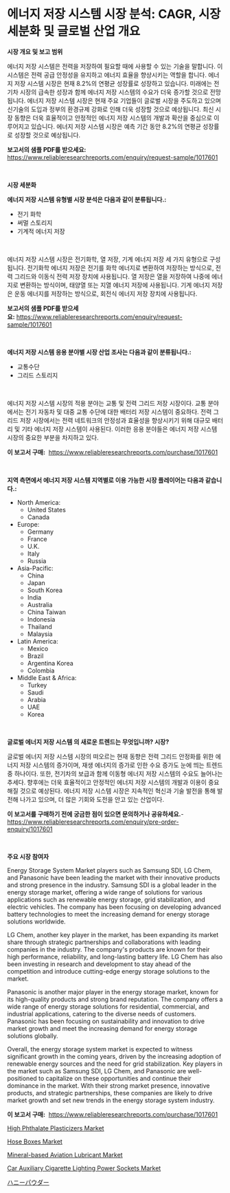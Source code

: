 <p><h1>에너지 저장 시스템 시장 분석: CAGR, 시장 세분화 및 글로벌 산업 개요</h1></p><p><strong>시장 개요 및 보고 범위</strong></p>
<p><p>에너지 저장 시스템은 전력을 저장하여 필요할 때에 사용할 수 있는 기술을 말합니다. 이 시스템은 전력 공급 안정성을 유지하고 에너지 효율을 향상시키는 역할을 합니다. 에너지 저장 시스템 시장은 현재 8.2%의 연평균 성장률로 성장하고 있습니다. 미래에는 전기차 시장의 급속한 성장과 함께 에너지 저장 시스템의 수요가 더욱 증가할 것으로 전망됩니다. 에너지 저장 시스템 시장은 현재 주요 기업들이 글로벌 시장을 주도하고 있으며 신기술의 도입과 정부의 환경규제 강화로 인해 더욱 성장할 것으로 예상됩니다. 최신 시장 동향은 더욱 효율적이고 안정적인 에너지 저장 시스템의 개발과 확산을 중심으로 이루어지고 있습니다. 에너지 저장 시스템 시장은 예측 기간 동안 8.2%의 연평균 성장률로 성장할 것으로 예상됩니다.</p></p>
<p><strong>보고서의 샘플 PDF를 받으세요:</strong> <a href="https://www.reliableresearchreports.com/enquiry/request-sample/1017601">https://www.reliableresearchreports.com/enquiry/request-sample/1017601</a></p>
<p>&nbsp;</p>
<p><strong>시장 세분화</strong></p>
<p><strong>에너지 저장 시스템 유형별 시장 분석은 다음과 같이 분류됩니다.:</strong></p>
<p><ul><li>전기 화학</li><li>써멀 스토리지</li><li>기계적 에너지 저장</li></ul></p>
<p>&nbsp;</p>
<p><p>에너지 저장 시스템 시장은 전기화학, 열 저장, 기계 에너지 저장 세 가지 유형으로 구성됩니다. 전기화학 에너지 저장은 전기를 화학 에너지로 변환하여 저장하는 방식으로, 전력 그리드와 이동식 전력 저장 장치에 사용됩니다. 열 저장은 열을 저장하여 나중에 에너지로 변환하는 방식이며, 태양열 또는 지열 에너지 저장에 사용됩니다. 기계 에너지 저장은 운동 에너지를 저장하는 방식으로, 회전식 에너지 저장 장치에 사용됩니다.</p></p>
<p><strong>보고서의 샘플 PDF를 받으세요:</strong>&nbsp;<a href="https://www.reliableresearchreports.com/enquiry/request-sample/1017601">https://www.reliableresearchreports.com/enquiry/request-sample/1017601</a></p>
<p>&nbsp;</p>
<p><strong> 에너지 저장 시스템 응용 분야별 시장 산업 조사는 다음과 같이 분류됩니다.:</strong></p>
<p><ul><li>교통수단</li><li>그리드 스토리지</li></ul></p>
<p>&nbsp;</p>
<p><p>에너지 저장 시스템 시장의 적용 분야는 교통 및 전력 그리드 저장 시장이다. 교통 분야에서는 전기 자동차 및 대중 교통 수단에 대한 배터리 저장 시스템이 중요하다. 전력 그리드 저장 시장에서는 전력 네트워크의 안정성과 효율성을 향상시키기 위해 대규모 배터리 및 기타 에너지 저장 시스템이 사용된다. 이러한 응용 분야들은 에너지 저장 시스템 시장의 중요한 부분을 차지하고 있다.</p></p>
<p><strong>이 보고서 구매:</strong>&nbsp; <a href="https://www.reliableresearchreports.com/purchase/1017601">https://www.reliableresearchreports.com/purchase/1017601</a></p>
<p>&nbsp;</p>
<p><strong>지역 측면에서 에너지 저장 시스템 지역별로 이용 가능한 시장 플레이어는 다음과 같습니다.:</strong></p>
<p><ul>
    <li>
        North America:
        <ul>
            <li>United States</li>
            <li>Canada</li>
        </ul>
    </li>
    <li>
        Europe:
        <ul>
            <li>Germany</li>
            <li>France</li>
            <li>U.K.</li>
            <li>Italy</li>
            <li>Russia</li>
        </ul>
    </li>
    <li>
        Asia-Pacific:
        <ul>
            <li>China</li>
            <li>Japan</li>
            <li>South Korea</li>
            <li>India</li>
            <li>Australia</li>
            <li>China Taiwan</li>
            <li>Indonesia</li>
            <li>Thailand</li>
            <li>Malaysia</li>
        </ul>
    </li>
    <li>
        Latin America:
        <ul>
            <li>Mexico</li>
            <li>Brazil</li>
            <li>Argentina Korea</li>
            <li>Colombia</li>
        </ul>
    </li>
    <li>
        Middle East & Africa:
        <ul>
            <li>Turkey</li>
            <li>Saudi</li>
            <li>Arabia</li>
            <li>UAE</li>
            <li>Korea</li>
        </ul>
    </li>
    </ul></p>
<p>&nbsp;</p>
<p><strong>글로벌 에너지 저장 시스템 의 새로운 트렌드는 무엇입니까? 시장?</strong></p>
<p><p>글로벌 에너지 저장 시스템 시장의 떠오르는 현재 동향은 전력 그리드 안정화를 위한 에너지 저장 시스템의 증가이며, 재생 에너지의 증가로 인한 수요 증가도 눈에 띄는 트렌드 중 하나이다. 또한, 전기차의 보급과 함께 이동형 에너지 저장 시스템의 수요도 늘어나는 추세다. 향후에는 더욱 효율적이고 안정적인 에너지 저장 시스템의 개발과 이용이 중요해질 것으로 예상된다. 에너지 저장 시스템 시장은 지속적인 혁신과 기술 발전을 통해 발전해 나가고 있으며, 더 많은 기회와 도전을 안고 있는 산업이다.</p></p>
<p><strong>이 보고서를 구매하기 전에 궁금한 점이 있으면 문의하거나 공유하세요.</strong>- <a href="https://www.reliableresearchreports.com/enquiry/pre-order-enquiry/1017601">https://www.reliableresearchreports.com/enquiry/pre-order-enquiry/1017601</a></p>
<p>&nbsp;</p>
<p><strong>주요 시장 참여자</strong></p>
<p><p>Energy Storage System Market players such as Samsung SDI, LG Chem, and Panasonic have been leading the market with their innovative products and strong presence in the industry. Samsung SDI is a global leader in the energy storage market, offering a wide range of solutions for various applications such as renewable energy storage, grid stabilization, and electric vehicles. The company has been focusing on developing advanced battery technologies to meet the increasing demand for energy storage solutions worldwide.</p><p>LG Chem, another key player in the market, has been expanding its market share through strategic partnerships and collaborations with leading companies in the industry. The company's products are known for their high performance, reliability, and long-lasting battery life. LG Chem has also been investing in research and development to stay ahead of the competition and introduce cutting-edge energy storage solutions to the market.</p><p>Panasonic is another major player in the energy storage market, known for its high-quality products and strong brand reputation. The company offers a wide range of energy storage solutions for residential, commercial, and industrial applications, catering to the diverse needs of customers. Panasonic has been focusing on sustainability and innovation to drive market growth and meet the increasing demand for energy storage solutions globally.</p><p>Overall, the energy storage system market is expected to witness significant growth in the coming years, driven by the increasing adoption of renewable energy sources and the need for grid stabilization. Key players in the market such as Samsung SDI, LG Chem, and Panasonic are well-positioned to capitalize on these opportunities and continue their dominance in the market. With their strong market presence, innovative products, and strategic partnerships, these companies are likely to drive market growth and set new trends in the energy storage system industry.</p></p>
<p><strong>이 보고서 구매:</strong>&nbsp;&nbsp;<a href="https://www.reliableresearchreports.com/purchase/1017601">https://www.reliableresearchreports.com/purchase/1017601</a></p>
<p><p><a href="https://summer-dogwood-3e9.notion.site/High-Phthalate-Plasticizers-Market-Research-Report-Forecasted-for-Period-from-2024-2031-by-Market-4db0f7e336c7405ca5b36fbcb05ba4bb">High Phthalate Plasticizers Market</a></p><p><a href="https://view.publitas.com/reportprime-1/hose-boxes-market-analysis-examines-its-scope-on-growth-opportunities-and-forecasted-trends-spanning-from-2023-to-2030/">Hose Boxes Market</a></p><p><a href="https://issuu.com/reportprime-2/docs/mineral-based-aviation-lubricant-market-size-2030.">Mineral-based Aviation Lubricant Market</a></p><p><a href="https://github.com/Chiragrp22/Market-Research-Report-List-3/blob/main/car-auxiliary-cigarette-lighting-power-sockets-market.md">Car Auxiliary Cigarette Lighting Power Sockets Market</a></p><p><a href="https://github.com/efcvopdgkdx128/Market-Research-Report-List-1/blob/main/8746375189227.md">ハニーパウダー</a></p></p>
